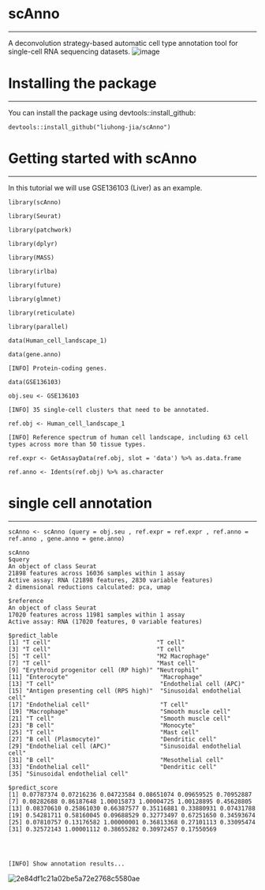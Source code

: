 # scAnno

***

A deconvolution strategy-based automatic cell type annotation tool for single-cell RNA sequencing datasets.
![image](https://user-images.githubusercontent.com/115637576/199387392-3d66fb26-e3d3-43c9-9378-04f541600e3f.png)


# Installing the package

***

You can install the package using devtools::install_github:

    devtools::install_github("liuhong-jia/scAnno")

# Getting started with scAnno

***

In this tutorial we will use GSE136103 (Liver) as an example.

    library(scAnno)
    
    library(Seurat)
    
    library(patchwork)
    
    library(dplyr)
    
    library(MASS)
    
    library(irlba)
    
    library(future)
    
    library(glmnet)
    
    library(reticulate)
    
    library(parallel)
    
    data(Human_cell_landscape_1)
    
    data(gene.anno)
    
    [INFO] Protein-coding genes.
    
    data(GSE136103)
    
    obj.seu <- GSE136103
    
    [INFO] 35 single-cell clusters that need to be annotated.
    
    ref.obj <- Human_cell_landscape_1
    
    [INFO] Reference spectrum of human cell landscape, including 63 cell types across more than 50 tissue types.
    
    ref.expr <- GetAssayData(ref.obj, slot = 'data') %>% as.data.frame
    
    ref.anno <- Idents(ref.obj) %>% as.character

# single cell annotation

***

    scAnno <- scAnno (query = obj.seu , ref.expr = ref.expr , ref.anno = ref.anno , gene.anno = gene.anno)
    
    scAnno
    $query
    An object of class Seurat
    21898 features across 16036 samples within 1 assay
    Active assay: RNA (21898 features, 2830 variable features)
    2 dimensional reductions calculated: pca, umap
    
    $reference
    An object of class Seurat
    17020 features across 11981 samples within 1 assay
    Active assay: RNA (17020 features, 0 variable features)
    
    $predict_lable
    [1] "T cell"                              "T cell"
    [3] "T cell"                              "T cell"
    [5] "T cell"                              "M2 Macrophage"
    [7] "T cell"                              "Mast cell"
    [9] "Erythroid progenitor cell (RP high)" "Neutrophil"
    [11] "Enterocyte"                          "Macrophage"
    [13] "T cell"                              "Endothelial cell (APC)"
    [15] "Antigen presenting cell (RPS high)"  "Sinusoidal endothelial cell"
    [17] "Endothelial cell"                    "T cell"
    [19] "Macrophage"                          "Smooth muscle cell"
    [21] "T cell"                              "Smooth muscle cell"
    [23] "B cell"                              "Monocyte"
    [25] "T cell"                              "Mast cell"
    [27] "B cell (Plasmocyte)"                 "Dendritic cell"
    [29] "Endothelial cell (APC)"              "Sinusoidal endothelial cell"
    [31] "B cell"                              "Mesothelial cell"
    [33] "Endothelial cell"                    "Dendritic cell"
    [35] "Sinusoidal endothelial cell"
    
    $predict_score
    [1] 0.07787374 0.07216236 0.04723584 0.08651074 0.09659525 0.70952887
    [7] 0.08282688 0.86187648 1.00015873 1.00004725 1.00128895 0.45628805
    [13] 0.08370610 0.25861030 0.66387577 0.35116881 0.33880931 0.07431788
    [19] 0.54281711 0.58160045 0.09688529 0.32773497 0.67251650 0.34593674
    [25] 0.07810757 0.13176582 1.00000001 0.36813368 0.27101113 0.33095474
    [31] 0.32572143 1.00001112 0.38655282 0.30972457 0.17550569

   


    [INFO] Show annotation results...
![2e84df1c21a02be5a72e2768c5580ae](https://user-images.githubusercontent.com/115637576/201280348-864beccb-3797-46b4-aa20-4305ec1a9416.png)
